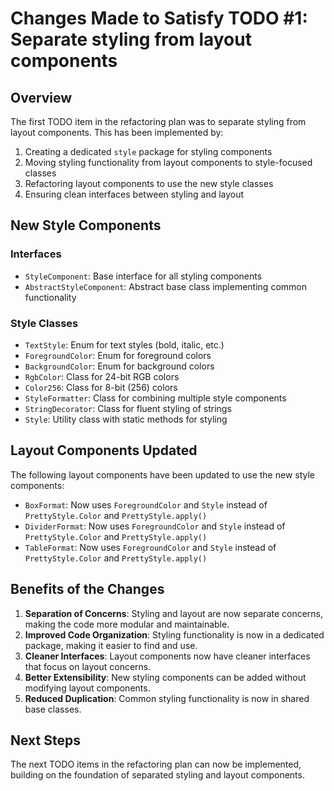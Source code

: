 # Changes Made to Satisfy TODO #1: Separate styling from layout components

## Overview
The first TODO item in the refactoring plan was to separate styling from layout components. This has been implemented by:

1. Creating a dedicated `style` package for styling components
2. Moving styling functionality from layout components to style-focused classes
3. Refactoring layout components to use the new style classes
4. Ensuring clean interfaces between styling and layout

## New Style Components

### Interfaces
- `StyleComponent`: Base interface for all styling components
- `AbstractStyleComponent`: Abstract base class implementing common functionality

### Style Classes
- `TextStyle`: Enum for text styles (bold, italic, etc.)
- `ForegroundColor`: Enum for foreground colors
- `BackgroundColor`: Enum for background colors
- `RgbColor`: Class for 24-bit RGB colors
- `Color256`: Class for 8-bit (256) colors
- `StyleFormatter`: Class for combining multiple style components
- `StringDecorator`: Class for fluent styling of strings
- `Style`: Utility class with static methods for styling

## Layout Components Updated
The following layout components have been updated to use the new style components:

- `BoxFormat`: Now uses `ForegroundColor` and `Style` instead of `PrettyStyle.Color` and `PrettyStyle.apply()`
- `DividerFormat`: Now uses `ForegroundColor` and `Style` instead of `PrettyStyle.Color` and `PrettyStyle.apply()`
- `TableFormat`: Now uses `ForegroundColor` and `Style` instead of `PrettyStyle.Color` and `PrettyStyle.apply()`

## Benefits of the Changes
1. **Separation of Concerns**: Styling and layout are now separate concerns, making the code more modular and maintainable.
2. **Improved Code Organization**: Styling functionality is now in a dedicated package, making it easier to find and use.
3. **Cleaner Interfaces**: Layout components now have cleaner interfaces that focus on layout concerns.
4. **Better Extensibility**: New styling components can be added without modifying layout components.
5. **Reduced Duplication**: Common styling functionality is now in shared base classes.

## Next Steps
The next TODO items in the refactoring plan can now be implemented, building on the foundation of separated styling and layout components.